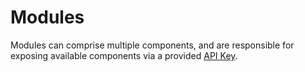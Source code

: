 # Modules

Modules can comprise multiple components, and are responsible for exposing available components via a provided [API Key](/docs/components/clover-hub/server/evtbuzz/auth).
